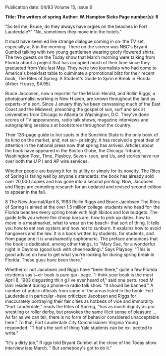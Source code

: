 Publication date: 04/83
Volume 15, Issue 6

**Title: The writers of spring**
**Author: W. Hampton Sicks**
**Page number(s): 8**

"So tell me, Bruce, do they always have orgies 
on the beaches in Fort Lauderdale?" 
"No, sometimes they move into the hotels." 

It must have seem ed like strange 
dialogue coming in on· the TV set, 
especially at 8 in the morning. There 
on the screen was NBC's Bryant 
Gumbel 
talking 
with 
two 
young 
gentlemen wearing goofy flowered 
shirts. The two guests on the Today 
show that March morning were talking 
from Florida about a project that has 
occupied much of their time since they 
graduated from Yale last May. They 
were two journalists who had come to 
America's breakfast table to culminate 
a promotional blitz for their recent 
book, The Rites of Spring: A Student's 
Guide to Sprin.e Break in Florida (Arbor 
H ouse, $4.95). 

Bruce Jacobsen, now a reporter for 
the M iami Herald, and Rollin Riggs, a 
photojournalist working 
in 
New 
H aven, are known throughout the land 
as experts-of a sort. Since J anuary 
they've been canvassing much of the 
East Coast and 
the 
Midwest, 
preaching the gospel of sun, surf and 
sex at universities from Chicago to 
Atlanta to Washington, D.C. They've 
done scores of TV appearances, radio 
talk shows, magazine interviews and 
autographing sessiou:s at bookstores 
throughout the country. 

Their 126-page guide to hot spots in 
the Sunshine State is the only book of 
its kind on the market, and, not sur-
prisingly, it has received a great deal of 
attention in the national press now that 
spring has arrived. Articles about the 
book have appeared in the Boston 
Globe, 
the Chicago 
Tribune, 
Washington Post, Time, Playboy, Seven-
teen, and Us, and stories have run over 
both the U P I and AP wire services. 

Whether people are buying it for its 
utility or simply for its novelty, The 
Rites of Spring is faring well by anyone's 
standards: the book has already sold 
over 20,000 copies and has gone into a 
second printing. Now, Jacobsen and 
Riggs are compiling research for an 
updated and revised second edition to 
appear in the fall. 

8 The New Journal/April 8, 1983 
Rollin Riggs and Bruce Jacobsen 
The Rites of Spring is aimed at the 
over 1.5 million college ·students who 
head for· the Florida beaches every 
spring break with high libidos and low 
budgets. The guide tells you where the 
cheap bars are, how to pick up dates, 
how to move in a meatmarket, what to 
wear on the beach- that sort of thing. 
It tells you how to eat raw oysters and 
how not to sunburn. It explains how to 
avoid hangovers and the law. It is a 
book written by students, for students, 
and from page one it is unashamedly 
sophomoric. The preface announces 
that the book is dedicated, among 
other things, to "Mary Sue, for a 
wonderfut night in Daytona (good luck 
with cheerleading)." Says Playboy: 
"This is good advice on how to get 
what you're looking for during spring 
break in Florida. These guys have 
been there." 

Whether or not Jacobsen and Riggs 
have "been there," quite a few Florida 
residents say t~eir book is pure gar-
bage. "I think your book is the most 
April 8, 1983 
disgusting thi n g I've ever heard of," 
said one pertu rbed M iami resident 
during a phone-in radio talk show. "It 
should be banned." A number of 
public officials from some of the areas 
listed in the book- Fort Lauderdale in 
particular -have criticized Jacobsen 
and Riggs for inaccurately portraying 
their fair cities as hotbeds of vice and 
immorality. "Fort Lauderdale," reads 
the Rites of Spn·ng, "has as much dignity 
as pro wrestling or roller derby, but 
provokes the same illicit sense of 
pleasure ... As far as we can tell, 
there is no form of behavior considered 
unacceptable here." To that, Fort 
Lauderdale City Commissioner 
Virginia Young responded: "T hat's the 
sort of thing Yale students can be ex-
pected to write." 

"It's a dirty job," R iggs told Bryant 
Gumbel at the close of the Today show 
interview 
late March. " But 
somebody's got to do it."
